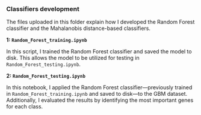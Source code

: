 ### Classifiers development

The files uploaded in this folder explain how I developed the Random Forest classifier and the Mahalanobis distance-based classifiers.

**1: `Random_Forest_training.ipynb`**

In this script, I trained the Random Forest classifier and saved the model to disk. This allows the model to be utilized for testing in `Random_Forest_testing.ipynb`.

**2: `Random_Forest_testing.ipynb`**

In this notebook, I applied the Random Forest classifier—previously trained in `Random_Forest_training.ipynb` and saved to disk—to the GBM dataset. Additionally, I evaluated the results by identifying the most important genes for each class.
